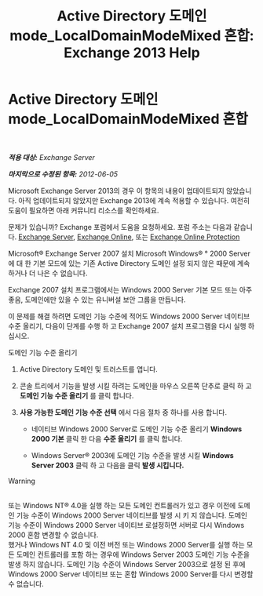 ﻿---
title: 'Active Directory 도메인 mode_LocalDomainModeMixed 혼합: Exchange 2013 Help'
TOCTitle: Active Directory 도메인 mode_LocalDomainModeMixed 혼합
ms:assetid: a6affcfe-7264-455b-8e5c-683fa87383f1
ms:mtpsurl: https://technet.microsoft.com/ko-kr/library/ms.exch.setupreadiness.localdomainmodemixed(v=EXCHG.150)
ms:contentKeyID: 50483822
ms.date: 05/22/2018
mtps_version: v=EXCHG.150
ms.translationtype: MT
---

# Active Directory 도메인 mode\_LocalDomainModeMixed 혼합

 

_**적용 대상:** Exchange Server_

_**마지막으로 수정된 항목:** 2012-06-05_

Microsoft Exchange Server 2013의 경우 이 항목의 내용이 업데이트되지 않았습니다. 아직 업데이트되지 않았지만 Exchange 2013에 계속 적용할 수 있습니다. 여전히 도움이 필요하면 아래 커뮤니티 리소스를 확인하세요.

문제가 있습니까? Exchange 포럼에서 도움을 요청하세요. 포럼 주소는 다음과 같습니다. [Exchange Server](https://go.microsoft.com/fwlink/p/?linkid=60612), [Exchange Online](https://go.microsoft.com/fwlink/p/?linkid=267542), 또는 [Exchange Online Protection](https://go.microsoft.com/fwlink/p/?linkid=285351)

Microsoft® Exchange Server 2007 설치 Microsoft Windows® ° 2000 Server에 대 한 기본 모드에 있는 기존 Active Directory 도메인 설정 되지 않은 때문에 계속 하거나 더 나은 수 없습니다.

Exchange 2007 설치 프로그램에서는 Windows 2000 Server 기본 모드 또는 아주 좋음, 도메인에만 있을 수 있는 유니버설 보안 그룹을 만듭니다.

이 문제를 해결 하려면 도메인 기능 수준에 적어도 Windows 2000 Server 네이티브 수준 올리기, 다음이 단계를 수행 하 고 Exchange 2007 설치 프로그램을 다시 실행 하십시오.

도메인 기능 수준 올리기

1.  Active Directory 도메인 및 트러스트를 엽니다.

2.  콘솔 트리에서 기능을 발생 시킬 하려는 도메인을 마우스 오른쪽 단추로 클릭 하 고 **도메인 기능 수준 올리기** 를 클릭 합니다.

3.  **사용 가능한 도메인 기능 수준 선택** 에서 다음 절차 중 하나를 사용 합니다.
    
      - 네이티브 Windows 2000 Server로 도메인 기능 수준 올리기 **Windows 2000 기본** 클릭 한 다음 **수준 올리기** 를 클릭 합니다.
    
      - Windows Server® 2003에 도메인 기능 수준을 발생 시킬 **Windows Server 2003** 클릭 하 고 다음을 클릭 **발생 시킵니다.**


> [!WARNING]
> <BR>또는 Windows NT® 4.0을 실행 하는 모든 도메인 컨트롤러가 있고 경우 이전에 도메인 기능 수준이 Windows 2000 Server 네이티브를 발생 시 키 지 않습니다. 도메인 기능 수준이 Windows 2000 Server 네이티브 로설정하면 서버로 다시 Windows 2000 혼합 변경할 수 없습니다.<BR>했거나 Windows NT 4.0 및 이전 버전 또는 Windows 2000 Server를 실행 하는 모든 도메인 컨트롤러를 포함 하는 경우에 Windows Server 2003 도메인 기능 수준을 발생 하지 않습니다. 도메인 기능 수준이 Windows Server 2003으로 설정 된 후에 Windows 2000 Server 네이티브 또는 혼합 Windows 2000 Server를 다시 변경할 수 없습니다.


